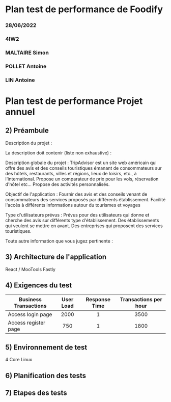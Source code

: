# Plan test de performance de Foodify

### 28/06/2022
### 4IW2
### MALTAIRE Simon
### POLLET Antoine
### LIN Antoine

# Plan test de performance Projet annuel

## 2) Préambule

Description du projet :

La description doit contenir (liste non exhaustive) :

Description globale du projet :
TripAdvisor est un site web américain qui offre des avis et des conseils touristiques émanant de consommateurs sur des hôtels, restaurants, villes et régions, lieux de loisirs, etc., à l'international.
Propose un comparateur de prix pour les vols, réservation d'hôtel etc...
Propose des activités personnalisés.

Objectif de l'application :
Fournir des avis et des conseils venant de consommateurs des services proposés par différents établissement.
Facilité l'accès à différents informations autour du tourismes et voyages

Type d'utilisateurs prévus :
Prévus pour des utilisateurs qui donne et cherche des avis sur différents type d'établissement.
Des établissements qui veulent se mettre en avant.
Des entreprises qui proposent des services touristiques.

Toute autre information que vous jugez pertinente :

## 3) Architecture de l'application
React / MooTools
Fastly

## 4) Exigences du test

| Business Transactions | User Load | Response Time | Transactions per hour |
|--------------|:-----------:|:------------:|:------------:|
| Access login page | 2000 | 1 | 3500 |
| Access register page | 750 | 1 | 1800 |

## 5) Environnement de test

4 Core
Linux

## 6) Planification des tests

## 7) Etapes des tests
